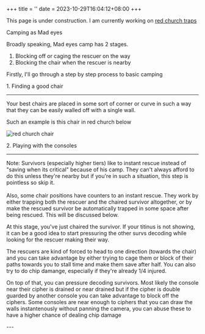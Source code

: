 +++
title = ''
date = 2023-10-29T16:04:12+08:00
+++


This page is under construction.
I am currently working on 
<a href="/madeyesguide/traps/redchurch/">red church traps</a>

<p class="display-3 mb-5">
Camping as Mad eyes
</p>

<p class="fs-6">
Broadly speaking, Mad eyes camp has 2 stages. 
<ol class="fs-6">
<li>Blocking off or caging the rescuer on the way</li>
<li>Blocking the chair when the rescuer is nearby</li>
</ol>
</p>
<p class="fs-6 mb-5">
Firstly, I'll go through a step by step process to basic camping
</p>

<p class="display-5 mt-3">
1. Finding a good chair
</p>

---
<p class="fs-6">
Your best chairs are placed in some sort of corner or curve in such a way that they can be easily walled off with a single wall.
</p>
<p class="fs-6">
Such an example is this chair in red church below
</p>
<img src="static/images/redchurch/chair1.jpg" alt="red church chair">


<p class="display-5 mt-5">
2. Playing with the consoles
</p>

---
<p class="ps-3 fs-6 border-start border-info border-5 mb-4">
Note: 
Survivors (especially higher tiers) like to instant rescue instead of "saving when its critical" because of his camp. They can't always afford to do this unless they're nearby but if you're in such a situation, this step is pointless so skip it. <br> <br>
Also, some chair positions have counters to an instant rescue. They work by either trapping both the rescuer and the chaired survivor altogether, or by make the rescued survivor be automatically trapped in some space after being rescued. This will be discussed below.
</p>

<p class="fs-6">
At this stage, you've just chaired the survivor. If your titinus is not showing, it can be a good idea to start pressuring the other survs decoding while looking for the rescuer making their way.<br>

The rescuers are kind of forced to head to one direction (towards the chair) and you can take advantage by either trying to cage them or block of their paths towards you to stall time and make them save after half. You can also try to do chip damange, especially if they're already  1/4 injured. 

On top of that, you can pressure decoding survivors. Most likely the console near their cipher is drained or near drained but if the cipher is double guarded by another console you can take advantage to block off the ciphers. Some consoles are near enough to ciphers that you can draw the walls instantenously without panning the camera, you can abuse these to have a higher chance of dealing chip damage

</p>
---


